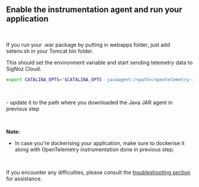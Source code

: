 ## Enable the instrumentation agent and run your application
&nbsp;

If you run your .war package by putting in webapps folder, just add setenv.sh in your Tomcat bin folder.
&nbsp;

This should set the environment variable and start sending telemetry data to SigNoz Cloud.

```bash
export CATALINA_OPTS="$CATALINA_OPTS -javaagent:/<path>/opentelemetry-javaagent.jar"
```
&nbsp;

<path> - update it to the path where you downloaded the Java JAR agent in previous step

&nbsp;
&nbsp;

**Note:**
- In case you're dockerising your application, make sure to dockerise it along with OpenTelemetry instrumentation done in previous step.

&nbsp;

If you encounter any difficulties, please consult the [troubleshooting section](https://signoz.io/docs/instrumentation/tomcat/#troubleshooting-your-installation) for assistance.